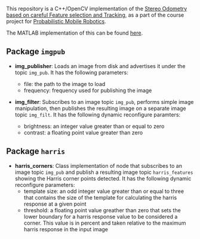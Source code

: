 This repository is a C++/OpenCV implementation of the [Stereo Odometry based on careful Feature selection and Tracking](ieeexplore.ieee.org/iel7/7320493/7324045/07324219.pdf), as a part of the course project for [Probabilistic Mobile Robotics](http://home.iitk.ac.in/~gpandey/ee_698g.html).

The MATLAB implementation of this can be found [here](https://github.com/Mayankm96/Stereo-Odometry-SOFT).

## Package `imgpub`

* __img_publisher__: Loads an image from disk and advertises it
under the topic `img_pub`. It has the following parameters:
	* file: the path to the image to load
	* frequency: frequency used for publishing the image 

* __img_filter__: Subscribes to an image topic `img_pub`, performs simple image manipulation, then publishes the resulting image on a separate image topic `img_filt`. It has the following dynamic reconfigure paramters:
	* brightness: an integer value greater than or equal to zero
	* contrast: a floating point value greater than zero

## Package `harris`

* __harris_corners__: Class implementation of node that subscribes to an image topic `img_pub` and publish a resulting image topic `harris_features` showing the Harris corner points detected. It has the following dynamic reconfigure parameters:
	* template size: an odd integer value greater than or equal to three that contains the size of the template for calculating the harris response at a given point
	* threshold: a floating point value greather than zero that sets the lower boundary for a harris response value to be considered a corner. This value is in percent and taken relative to the maximum harris response in the input image